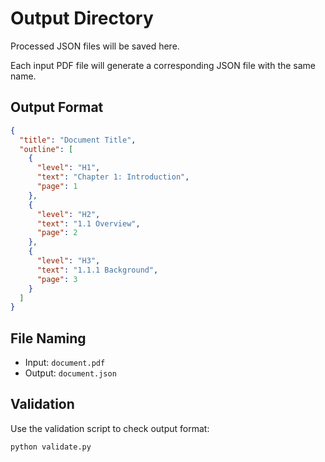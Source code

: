 # Output Directory

Processed JSON files will be saved here.

Each input PDF file will generate a corresponding JSON file with the same name.

## Output Format

```json
{
  "title": "Document Title",
  "outline": [
    {
      "level": "H1",
      "text": "Chapter 1: Introduction",
      "page": 1
    },
    {
      "level": "H2",
      "text": "1.1 Overview",
      "page": 2
    },
    {
      "level": "H3",
      "text": "1.1.1 Background",
      "page": 3
    }
  ]
}
```

## File Naming

- Input: `document.pdf`
- Output: `document.json`

## Validation

Use the validation script to check output format:

```bash
python validate.py
```
